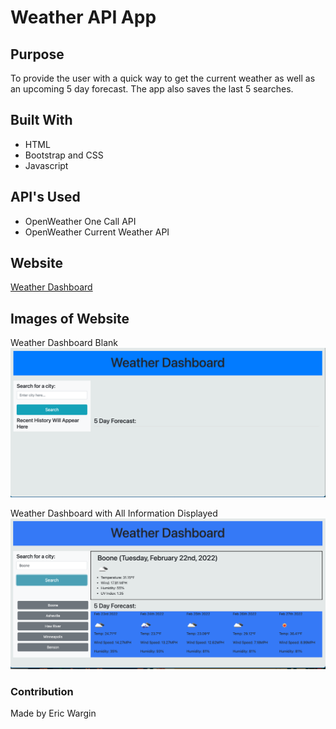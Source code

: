 # Weather API App

## Purpose
To provide the user with a quick way to get the current weather as well as an upcoming 5 day forecast.  The app also saves the last 5 searches.

## Built With
* HTML 
* Bootstrap and CSS
* Javascript

## API's Used
* OpenWeather One Call API
* OpenWeather Current Weather API

## Website
<a href="https://iwmwargin.github.io/weather-time/" target="_blank">Weather Dashboard</a>

## Images of Website
Weather Dashboard Blank
<img src="https://github.com/iwmwargin/weather-time/blob/main/assets/images/Blank.png">

Weather Dashboard with All Information Displayed
<img src="https://github.com/iwmwargin/weather-time/blob/main/assets/images/Filled.png">

### Contribution
Made by Eric Wargin
